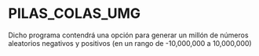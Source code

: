 # PILAS_COLAS_UMG
Dicho programa contendrá una opción para generar un millón de números aleatorios negativos y positivos (en un rango de -10,000,000 a 10,000,000)
